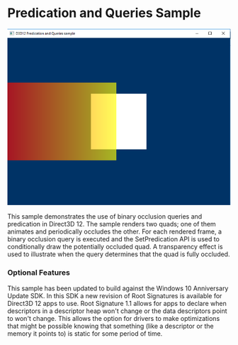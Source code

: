 # Predication and Queries Sample
![PredicationQueries GUI](src/D3D12PredicationQueries.png)

This sample demonstrates the use of binary occlusion queries and predication in Direct3D 12. The sample renders two quads; one of them animates and periodically occludes the other. For each rendered frame, a binary occlusion query is executed and the SetPredication API is used to conditionally draw the potentially occluded quad. A transparency effect is used to illustrate when the query determines that the quad is fully occluded.

### Optional Features
This sample has been updated to build against the Windows 10 Anniversary Update SDK. In this SDK a new revision of Root Signatures is available for Direct3D 12 apps to use. Root Signature 1.1 allows for apps to declare when descriptors in a descriptor heap won't change or the data descriptors point to won't change.  This allows the option for drivers to make optimizations that might be possible knowing that something (like a descriptor or the memory it points to) is static for some period of time.